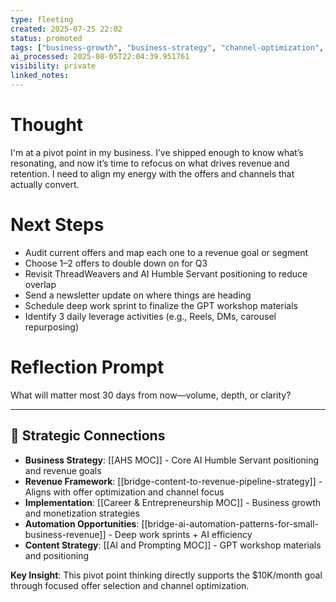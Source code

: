 ```yaml
---
type: fleeting
created: 2025-07-25 22:02
status: promoted
tags: ["business-growth", "business-strategy", "channel-optimization", "customer-retention", "daily-leverage-activities", "deep-work", "deep-work-sprint", "energy-leverage"]
ai_processed: 2025-08-05T22:04:39.951761
visibility: private
linked_notes: 
---
```

# Thought
I'm at a pivot point in my business. I’ve shipped enough to know what’s resonating, and now it’s time to refocus on what drives revenue and retention. I need to align my energy with the offers and channels that actually convert.

# Next Steps
- Audit current offers and map each one to a revenue goal or segment
- Choose 1–2 offers to double down on for Q3
- Revisit ThreadWeavers and AI Humble Servant positioning to reduce overlap
- Send a newsletter update on where things are heading
- Schedule deep work sprint to finalize the GPT workshop materials
- Identify 3 daily leverage activities (e.g., Reels, DMs, carousel repurposing)

# Reflection Prompt
What will matter most 30 days from now—volume, depth, or clarity?

---

## 🔗 Strategic Connections
- **Business Strategy**: [[AHS MOC]] - Core AI Humble Servant positioning and revenue goals
- **Revenue Framework**: [[bridge-content-to-revenue-pipeline-strategy]] - Aligns with offer optimization and channel focus
- **Implementation**: [[Career & Entrepreneurship MOC]] - Business growth and monetization strategies
- **Automation Opportunities**: [[bridge-ai-automation-patterns-for-small-business-revenue]] - Deep work sprints + AI efficiency
- **Content Strategy**: [[AI and Prompting MOC]] - GPT workshop materials and positioning

**Key Insight**: This pivot point thinking directly supports the $10K/month goal through focused offer selection and channel optimization.

